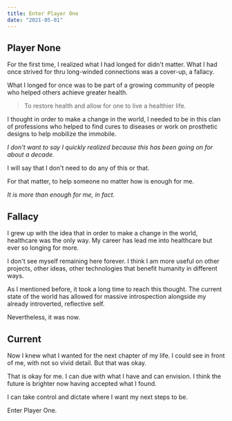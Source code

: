 ```yaml
---
title: Enter Player One
date: "2021-05-01"
---
```


## Player None
For the first time, I realized what I had longed for didn't matter. What I had once strived for thru long-winded connections was a cover-up, a fallacy.

What I longed for once was to be part of a growing community of people who helped others achieve greater health.

>To restore health and allow for one to live a healthier life.

I thought in order to make a change in the world, I needed to be in this clan of professions who helped to find cures to diseases or work on prosthetic designs to help mobilize the immobile.

*I don't want to say I quickly realized because this has been going on for about a decade.*

I will say that I don't need to do any of this or that.

For that matter, to help someone no matter how is enough for me.

*It is more than enough for me, in fact.*

## Fallacy
I grew up with the idea that in order to make a change in the world, healthcare was the only way. My career has lead me into healthcare but ever so longing for more.

I don't see myself remaining here forever. I think I am more useful on other projects, other ideas, other technologies that benefit humanity in different ways.

As I mentioned before, it took a long time to reach this thought. The current state of the world has allowed for massive introspection alongside my already introverted, reflective self.

Nevertheless, it was now.

## Current
Now I knew what I wanted for the next chapter of my life. I could see in front of me, with not so vivid detail. But that was okay.

That is okay for me. I can due with what I have and can envision. I think the future is brighter now having accepted what I found.

I can take control and dictate where I want my next steps to be.

Enter Player One.